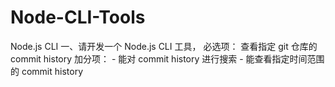# Node-CLI-Tools
Node.js CLI 一、请开发一个 Node.js CLI 工具， 必选项： 查看指定 git 仓库的 commit history 加分项： - 能对 commit history 进行搜索 - 能查看指定时间范围的 commit history
